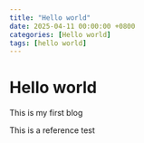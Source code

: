 ```yaml
---
title: "Hello world"
date: 2025-04-11 00:00:00 +0800
categories: [Hello world]
tags: [hello world]
---
```


# Hello world

  This is my first blog
  
  This is a reference test